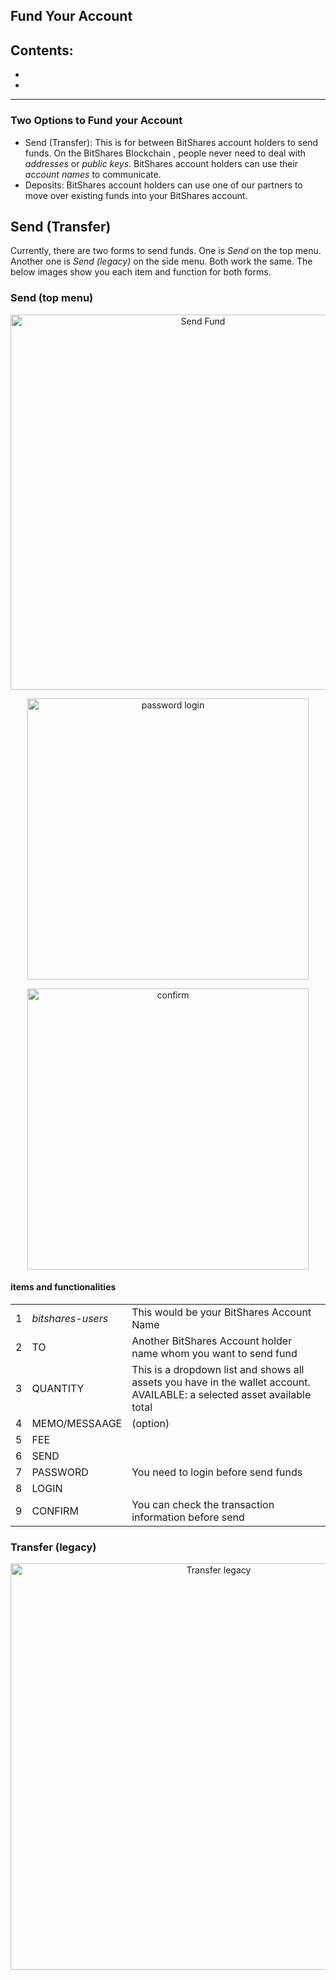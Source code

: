 ## Fund Your Account
 
 Contents: 
 - 
 - 
 - 
 
 ***
 
 ### Two Options to Fund your Account
 
- Send (Transfer): This is for between BitShares account holders to send funds. On the BitShares Blockchain , people never need to deal with *addresses* or *public keys*. BitShares account holders can use their *account names* to communicate. 
- Deposits: BitShares account holders can use one of our partners to move over existing funds into your BitShares account.

## Send (Transfer)

Currently, there are two forms to send funds. One is *Send* on the top menu. Another one is *Send (legacy)* on the side menu. Both work the same. The below images show you each item and function for both forms. 

### Send (top menu)
<p align="center">
  <img src="https://github.com/bitshares/how.bitshares.works/blob/master/bbf/img/Send-1.png" width="600" title="Send Fund">
</p>

<p align="center">
  <img src="https://github.com/bitshares/how.bitshares.works/blob/master/bbf/img/Send-3.png" width="450" title="password login">
</p>

<p align="center">
  <img src="https://github.com/bitshares/how.bitshares.works/blob/master/bbf/img/Send-4.png" width="450" title="confirm">
</p>

#### items and functionalities

| | | |
|---|---|---|
| 1 | *bitshares-users* | This would be your BitShares Account Name |
| 2 | TO | Another BitShares Account holder name whom you want to send fund |
| 3 | QUANTITY | This is a dropdown list and shows all assets you have in the wallet account. <br/> AVAILABLE: a selected asset available total  |
| 4 | MEMO/MESSAAGE | (option) |
| 5 | FEE|  |
| 6 | SEND | |
| 7 | PASSWORD| You need to login before send funds |
| 8 | LOGIN | |
| 9 | CONFIRM | You can check the transaction information before send |

### Transfer (legacy) 



<p align="center">
  <img src="https://github.com/bitshares/how.bitshares.works/blob/master/bbf/img/send-transfer2.png" width="650" title="Transfer legacy">
</p>




 
 
